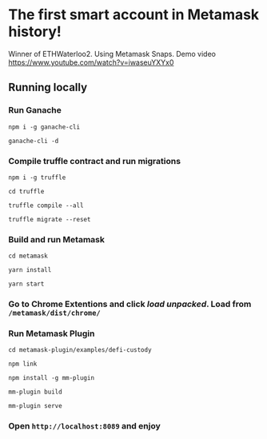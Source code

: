 # The first smart account in Metamask history!

Winner of ETHWaterloo2. Using Metamask Snaps. Demo video https://www.youtube.com/watch?v=iwaseuYXYx0

## Running locally
### Run Ganache

`npm i -g ganache-cli`

`ganache-cli -d`

### Compile truffle contract and run migrations

`npm i -g truffle`

`cd truffle`

`truffle compile --all`

`truffle migrate --reset`

### Build and run Metamask

`cd metamask`

`yarn install`

`yarn start`

### Go to Chrome Extentions and click *load unpacked*. Load from `/metamask/dist/chrome/`

### Run Metamask Plugin

`cd metamask-plugin/examples/defi-custody`

`npm link`

`npm install -g mm-plugin`

`mm-plugin build`

`mm-plugin serve`

### Open `http://localhost:8089` and enjoy
